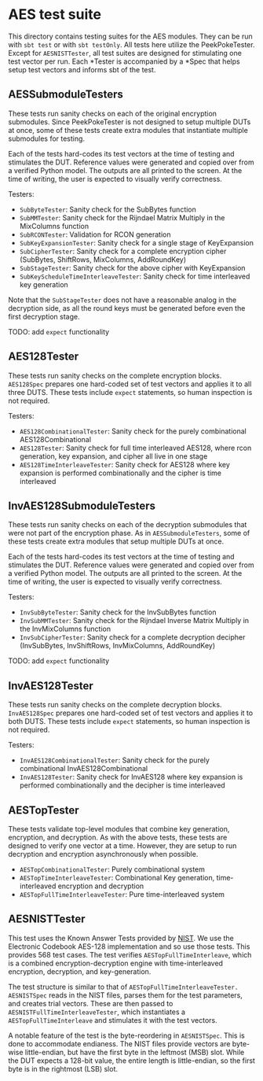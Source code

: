 # AES test suite

This directory contains testing suites for the AES modules. They can be run with `sbt test` or with `sbt testOnly`.
All tests here utilize the PeekPokeTester. Except for `AESNISTTester`, all test suites are designed for
stimulating one test vector per run. Each *Tester is accompanied by a *Spec that helps setup test vectors and
informs sbt of the test.

## AESSubmoduleTesters

These tests run sanity checks on each of the original encryption submodules. Since PeekPokeTester is not designed to
setup multiple DUTs at once, some of these tests create extra modules that instantiate multiple submodules for testing.

Each of the tests hard-codes its test vectors at the time of testing and stimulates the DUT.
Reference values were generated and copied over from a verified Python model.
The outputs are all printed to the screen. At the time of writing, the user is expected to visually verify correctness.

Testers:
- `SubByteTester`: Sanity check for the SubBytes function
- `SubMMTester`: Sanity check for the Rijndael Matrix Multiply in the MixColumns function
- `SubRCONTester`: Validation for RCON generation
- `SubKeyExpansionTester`: Sanity check for a single stage of KeyExpansion
- `SubCipherTester`: Sanity check for a complete encryption cipher (SubBytes, ShiftRows, MixColumns, AddRoundKey)
- `SubStageTester`: Sanity check for the above cipher with KeyExpansion
- `SubKeyScheduleTimeInterleaveTester`: Sanity check for time interleaved key generation

Note that the `SubStageTester` does not have a reasonable analog in the decryption side, as all the round keys
must be generated before even the first decryption stage.

TODO: add `expect` functionality

## AES128Tester

These tests run sanity checks on the complete encryption blocks. `AES128Spec` prepares one hard-coded set of test vectors
and applies it to all three DUTS. These tests include `expect` statements, so human inspection is not required.

Testers:
- `AES128CombinationalTester`: Sanity check for the purely combinational AES128Combinational
- `AES128Tester`: Sanity check for full time interleaved AES128, where rcon generation, key expansion, and cipher all live in one stage
- `AES128TimeInterleaveTester`: Sanity check for AES128 where key expansion is performed combinationally and the cipher is time interleaved

## InvAES128SubmoduleTesters

These tests run sanity checks on each of the decryption submodules that were not part of the encryption phase.
As in `AESSubmoduleTesters`, some of these tests create extra modules that setup multiple DUTs at once.

Each of the tests hard-codes its test vectors at the time of testing and stimulates the DUT.
Reference values were generated and copied over from a verified Python model.
The outputs are all printed to the screen. At the time of writing, the user is expected to visually verify correctness.

Testers:
- `InvSubByteTester`: Sanity check for the InvSubBytes function
- `InvSubMMTester`: Sanity check for the Rijndael Inverse Matrix Multiply in the InvMixColumns function
- `InvSubCipherTester`: Sanity check for a complete decryption decipher (InvSubBytes, InvShiftRows, InvMixColumns, AddRoundKey)

TODO: add `expect` functionality


## InvAES128Tester

These tests run sanity checks on the complete decryption blocks. `InvAES128Spec` prepares one hard-coded set of test vectors
and applies it to both DUTS. These tests include `expect` statements, so human inspection is not required.

Testers:
- `InvAES128CombinationalTester`: Sanity check for the purely combinational InvAES128Combinational
- `InvAES128Tester`: Sanity check for InvAES128 where key expansion is performed combinationally and the decipher is time interleaved

## AESTopTester

These tests validate top-level modules that combine key generation, encryption, and decryption. As with the
above tests, these tests are designed to verify one vector at a time. However, they are setup to run decryption and
encryption asynchronously when possible.

- `AESTopCombinationalTester`: Purely combinational system
- `AESTopTimeInterleaveTester`: Combinational Key generation, time-interleaved encryption and decryption
- `AESTopFullTimeInterleaveTester`: Pure time-interleaved system

## AESNISTTester

This test uses the Known Answer Tests provided by [NIST](https://csrc.nist.gov/projects/cryptographic-algorithm-validation-program/block-ciphers).
We use the Electronic Codebook AES-128 implementation and so use those tests. This provides 568 test cases.
The test verifies `AESTopFullTimeInterleave`, which is a combined encryption-decryption engine with time-interleaved
encryption, decryption, and key-generation.

The test structure is similar to that of `AESTopFullTimeInterleaveTester.` `AESNISTSpec` reads in the NIST
files, parses them for the test parameters, and creates trial vectors. These are then passed to
`AESNISTFullTimeInterleaveTester`, which instantiates a `AESTopFullTimeInterleave` and stimulates it
with the test vectors.

A notable feature of the test is the byte-reordering in `AESNISTSpec`. This is done to accommodate endianess.
The NIST files provide vectors are byte-wise little-endian, but have the first byte in the leftmost (MSB) slot.
While the DUT expects a 128-bit value, the entire length is little-endian, so the first byte is in the rightmost (LSB) slot.